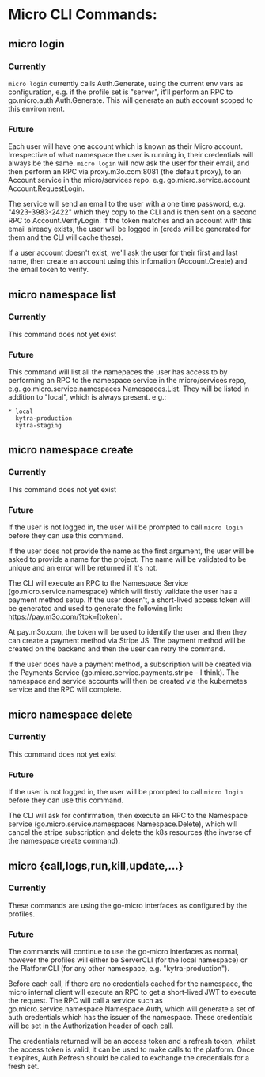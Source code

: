 # Micro CLI Commands:

## micro login

### Currently

`micro login` currently calls Auth.Generate, using the current env vars as configuration, e.g. if 
the profile set is "server", it'll perform an RPC to go.micro.auth Auth.Generate. This will 
generate an auth account scoped to this environment.


### Future

Each user will have one account which is known as their Micro account. Irrespective of what 
namespace the user is running in, their credentials will always be the same. `micro login` will
now ask the user for their email, and then perform an RPC via proxy.m3o.com:8081 (the default
proxy), to an Account service in the micro/services repo. e.g. go.micro.service.account 
Account.RequestLogin. 

The service will send an email to the user with a one time password, e.g. "4923-3983-2422" which 
they copy to the CLI and is then sent on a second RPC to Account.VerifyLogin. If the token matches
and an account with this email already exists, the user will be logged in (creds will be generated
for them and the CLI will cache these).

If a user account doesn't exist, we'll ask the user for their first and last name, then create an 
account using this infomation (Account.Create) and the email token to verify.


## micro namespace list

### Currently

This command does not yet exist

### Future

This command will list all the namepaces the user has access to by performing an RPC to the 
namespace service in the micro/services repo, e.g. go.micro.service.namespaces Namespaces.List. 
They will be listed in addition to "local", which is always present. e.g.:

```
* local
  kytra-production
  kytra-staging
```

## micro namespace create

### Currently

This command does not yet exist

### Future

If the user is not logged in, the user will be prompted to call `micro login` before they can 
use this command. 

If the user does not provide the name as the first argument, the user will be asked to provide a name
 for the project. The name will be validated to be unique and an error will be returned if it's not.

The CLI will execute an RPC to the Namespace Service (go.micro.service.namespace) which will firstly
 validate the user has a payment method setup. If the user doesn't, a short-lived access token will 
 be generated and used to generate the following link: https://pay.m3o.com/?tok=[token].

At pay.m3o.com, the token will be used to identify the user and then they can create a payment 
method via Stripe JS. The payment method will be created on the backend and then the user can retry 
the command.

If the user does have a payment method, a subscription will be created via the Payments Service 
(go.micro.service.payments.stripe - I think). The namespace and service accounts will then be 
created via the kubernetes service and the RPC will complete. 

## micro namespace delete

### Currently

This command does not yet exist


### Future

If the user is not logged in, the user will be prompted to call `micro login` before they can 
use this command. 

The CLI will ask for confirmation, then execute an RPC to the Namespace service 
(go.micro.service.namespaces Namespace.Delete), which will cancel the stripe subscription and delete 
the k8s resources (the inverse of the namespace create command).

## micro {call,logs,run,kill,update,...}

### Currently

These commands are using the go-micro interfaces as configured by the profiles. 

### Future

The commands will continue to use the go-micro interfaces as normal, however the profiles will either
be ServerCLI (for the local namespace) or the PlatformCLI (for any other namespace, e.g. 
"kytra-production").

Before each call, if there are no credentials cached for the namespace, the micro internal client 
will execute an RPC to get a short-lived JWT to execute the request. The RPC will call a service 
such as go.micro.service.namespace Namespace.Auth, which will generate a set of auth credentials 
which has the issuer of the namespace. These credentials will be set in the Authorization header of 
each call. 

The credentials returned will be an access token and a refresh token, whilst the access token is 
valid, it can be used to make calls to the platform. Once it expires, Auth.Refresh should be called 
to exchange the credentials for a fresh set. 